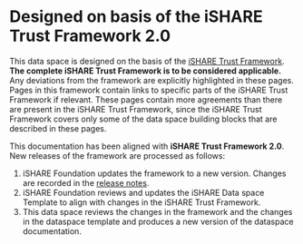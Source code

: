 # Designed on basis of the iSHARE Trust Framework 2.0

This data space is designed on the basis of the [iSHARE Trust Framework](https://framework.ishare.eu/is/). **The complete iSHARE Trust Framework is to be considered applicable.** Any deviations from the framework are explicitly highlighted in these pages. Pages in this framework contain links to specific parts of the iSHARE Trust Framework if relevant. These pages contain more agreements than there are present in the iSHARE Trust Framework, since the iSHARE Trust Framework covers only some of the data space building blocks that are described in these pages.

This documentation has been aligned with **iSHARE Trust Framework 2.0**. New releases of the framework are processed as follows:

1. iSHARE Foundation updates the framework to a new version. Changes are recorded in the [release notes](https://framework.ishare.eu/is/release-notes).&#x20;
2. iSHARE Foundation reviews and updates the iSHARE Data space Template to align with changes in the iSHARE Trust Framework.&#x20;
3. This data space reviews the changes in the framework and the changes in the dataspace template and produces a new version of the dataspace documentation.
